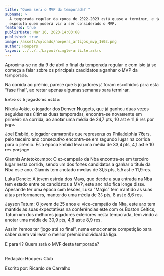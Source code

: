 ```yaml
---
title: "Quem será o MVP da temporada? "
subname: >
  A temporada regular da época de 2022-2023 está quase a terminar, e já se
  especula quem poderá vir a ser considerado o MVP. 
featured: true
publishDate: Mar 16, 2023-14:03:68
published: true
image: /assets/uploads/hoopers_artigos_mvp_1603.png
author: Hoopers
layout: ../../../Layout/single-article.astro
---
```

<!--StartFragment-->

Aproxima-se no dia 9 de abril o final da temporada regular, e com isto já se começa a falar sobre os principais candidatos a ganhar o MVP da temporada. 



Na corrida ao prémio, parece que 5 jogadores já foram escolhidos para esta “fase final”, ao restar apenas algumas semanas para terminar. 

Entre os 5 jogadores estão: 



Nikola Jokic, o jogador dos Denver Nuggets, que já ganhou duas vezes seguidas nas últimas duas temporadas, encontra-se novamente em primeiro na corrida, ao anotar uma média de 24,7 pts, 10 ast e 11,9 res por jogo.



Joel Embiid, o jogador camaronês que representa os Philadelphia 76ers, pelo terceiro ano consecutivo encontra-se em segundo lugar na corrida para o prémio. Esta época Embiid leva uma média de 33,4 pts, 4,1 ast e 10 res por jogo. 



Giannis Antetokoumpo: O ex-campeão da Nba encontra-se em terceiro lugar nesta corrida, sendo um dos fortes candidatos a ganhar o título da Nba este ano. Giannis tem anotado médias de 31,5 pts, 5,5 ast e 11,9 res.



Luka Doncic: A jovem estrela dos Mavs, que desde a sua entrada na Nba tem estado entre os candidatos a MVP, este ano não fica longe disso. Apesar de ter uma época com lesões, Luka “Magic” tem mantido as suas altas performances, mantendo uma média de 33 pts, 8 ast e 8,6 res. 



Jayson Tatum: O jovem de 25 anos e  vice-campeão da Nba, este ano tem mantido as suas expectativas na conferências este com os Boston Celtics, Tatum um dos melhores jogadores exteriores nesta temporada, tem vindo a anotar uma média de 30,9 pts, 4,8 ast e 8,9 res. 



Assim iremos ter “jogo até ao final”, numa emocionante competição para saber quem vai levar o melhor prémio individual da liga.



E para ti? Quem será o MVP desta temporada? 

\
R﻿edação: Hoopers Club

E﻿scrito por: Ricardo de Carvalho

<!--EndFragment-->